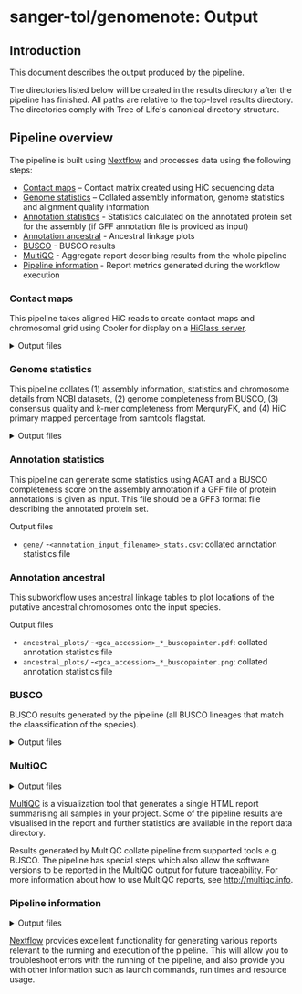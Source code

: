 # sanger-tol/genomenote: Output

## Introduction

This document describes the output produced by the pipeline.

The directories listed below will be created in the results directory after the pipeline has finished. All paths are relative to the top-level results directory. The directories comply with Tree of Life's canonical directory structure.

## Pipeline overview

The pipeline is built using [Nextflow](https://www.nextflow.io/) and processes data using the following steps:

- [Contact maps](#contact-maps) – Contact matrix created using HiC sequencing data
- [Genome statistics](#genome-statistics) – Collated assembly information, genome statistics and alignment quality information
- [Annotation statistics](#annotation-statistics) - Statistics calculated on the annotated protein set for the assembly (if GFF annotation file is provided as input)
- [Annotation ancestral](#annotation-ancestral) - Ancestral linkage plots
- [BUSCO](#busco) - BUSCO results
- [MultiQC](#multiqc) - Aggregate report describing results from the whole pipeline
- [Pipeline information](#pipeline-information) - Report metrics generated during the workflow execution

### Contact maps

This pipeline takes aligned HiC reads to create contact maps and chromosomal grid using Cooler for display on a [HiGlass server](https://higlass.io/).

<details markdown="1">
<summary>Output files</summary>

- `contact_maps/`
  - `<sample>.bedpe`: chromosomal grid created from the `.cool` file
  - `<sample>.cool`: initial contact matrix created
  - `<sample>.mcool`: final contact matrix for upload

</details>

### Genome statistics

This pipeline collates (1) assembly information, statistics and chromosome details from NCBI datasets, (2) genome completeness from BUSCO, (3) consensus quality and k-mer completeness from MerquryFK, and (4) HiC primary mapped percentage from samtools flagstat.

<details markdown="1">
<summary>Output files</summary>

- `genome_note/`
  - `<gca_accession>.csv`: collated genome statistics file
  - `<gca_accession>.{docx|xml}`: partially completed genome note template file
  - `<gca_accession>_genome_note_consistent.csv`: a file of genome metadata parameters pulled from various public data repositories where all source agree on the paramter value.
  - `<gca_accession>_genome_note_inconsistent.csv`: a file of genome metadata parameters, and their sources pulled from various public data repositories where the paramter value differs between data sources.

</details>

### Annotation statistics

This pipeline can generate some statistics using AGAT and a BUSCO completeness score on the assembly annotation if a GFF file of protein annotations is given as input. This file should be a GFF3 format file describing the annotated protein set.

<detail markdown="1">
<summary>Output files</summary>

- `gene/` -`<annotation_input_filename>_stats.csv`: collated annotation statistics file

</details>

### Annotation ancestral

This subworkflow uses ancestral linkage tables to plot locations of the putative ancestral chromosomes onto the input species.

<detail markdown="1">
<summary>Output files</summary>

- `ancestral_plots/` -`<gca_accession>_*_buscopainter.pdf`: collated annotation statistics file
- `ancestral_plots/` -`<gca_accession>_*_buscopainter.png`: collated annotation statistics file

</details>


### BUSCO

BUSCO results generated by the pipeline (all BUSCO lineages that match the claassification of the species).

<details markdown="1">
<summary>Output files</summary>

- `busco/`
  - `<lineage_name>`
    - `short_summary.{json|tsv|txt}`: BUSCO scores in various formats.
    - `full_table.tsv`: list and coordinates of BUSCO genes that could be found
    - `missing_busco_list.tsv`: BUSCO genes that could not be found
    - `{single,multi,fragmented}_busco_sequences.tar.gz`: sequence files of the annotated genes.
    - `hmmer_output.tar.gz`: Scores and outputs from the HMMER searches

</details>

### MultiQC

<details markdown="1">
<summary>Output files</summary>

- `multiqc/`
  - `multiqc_report.html`: a standalone HTML file that can be viewed in your web browser.
  - `multiqc_data/`: directory containing parsed statistics from the different tools used in the pipeline.
  - `multiqc_plots/`: directory containing static images from the report in various formats.

</details>

[MultiQC](http://multiqc.info) is a visualization tool that generates a single HTML report summarising all samples in your project. Some of the pipeline results are visualised in the report and further statistics are available in the report data directory.

Results generated by MultiQC collate pipeline from supported tools e.g. BUSCO. The pipeline has special steps which also allow the software versions to be reported in the MultiQC output for future traceability. For more information about how to use MultiQC reports, see <http://multiqc.info>.

### Pipeline information

<details markdown="1">
<summary>Output files</summary>

- `pipeline_info/genomenote/`
  - Reports generated by Nextflow: `execution_report.html`, `execution_timeline.html`, `execution_trace.txt` and `pipeline_dag.dot`/`pipeline_dag.svg`.
  - Reports generated by the pipeline: `pipeline_report.html`, `pipeline_report.txt` and `software_versions.yml`. The `pipeline_report*` files will only be present if the `--email` / `--email_on_fail` parameter's are used when running the pipeline.
  - Reformatted samplesheet files used as input to the pipeline: `samplesheet.valid.csv`.
  </details>

[Nextflow](https://www.nextflow.io/docs/latest/tracing.html) provides excellent functionality for generating various reports relevant to the running and execution of the pipeline. This will allow you to troubleshoot errors with the running of the pipeline, and also provide you with other information such as launch commands, run times and resource usage.
